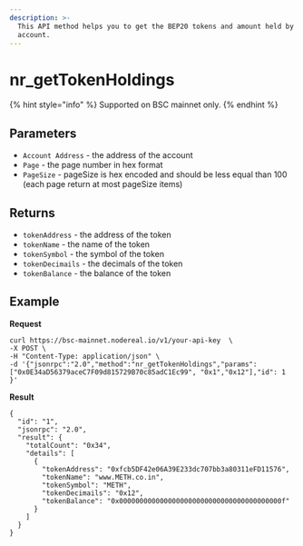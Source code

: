 ```yaml
---
description: >-
  This API method helps you to get the BEP20 tokens and amount held by an
  account.
---
```


# nr\_getTokenHoldings

{% hint style="info" %}
Supported on BSC mainnet only.
{% endhint %}

## Parameters

* `Account Address` - the address of the account
* `Page` - the page number in hex format
* `PageSize` - pageSize is hex encoded and should be less equal than 100 (each page return at most pageSize items)

## Returns

* `tokenAddress` - the address of the token
* `tokenName` - the name of the token
* `tokenSymbol` - the symbol of the token
* `tokenDecimails` - the decimals of the token
* `tokenBalance` - the balance of the token

## Example

**Request**

```
curl https://bsc-mainnet.nodereal.io/v1/your-api-key  \
-X POST \
-H "Content-Type: application/json" \
-d '{"jsonrpc":"2.0","method":"nr_getTokenHoldings","params":["0x0E34aD56379aceC7F09d815729B70c85adC1Ec99", "0x1","0x12"],"id": 1 }'
```

**Result**

```
{
  "id": "1",
  "jsonrpc": "2.0",
  "result": {
    "totalCount": "0x34",
    "details": [
      {
        "tokenAddress": "0xfcb5DF42e06A39E233dc707bb3a80311eFD11576",
        "tokenName": "www.METH.co.in",
        "tokenSymbol": "METH",
        "tokenDecimails": "0x12",
        "tokenBalance": "0x0000000000000000000000000000000000000000f"
      }
    ]
  }
}
```
